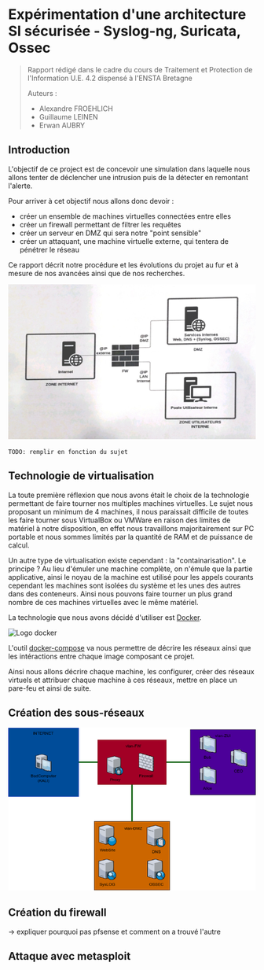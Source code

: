 # Expérimentation d'une architecture SI sécurisée - Syslog-ng, Suricata, Ossec

> Rapport rédigé dans le cadre du cours de Traitement et Protection de l'Information
> U.E. 4.2 dispensé à l'ENSTA Bretagne
>
> Auteurs :
>
> -   Alexandre FROEHLICH
> -   Guillaume LEINEN
> -   Erwan AUBRY

## Introduction

L'objectif de ce project est de concevoir une simulation dans laquelle nous allons tenter de déclencher une intrusion puis de la détecter en remontant l'alerte.

Pour arriver à cet objectif nous allons donc devoir :

-   créer un ensemble de machines virtuelles connectées entre elles
-   créer un firewall permettant de filtrer les requêtes
-   créer un serveur en DMZ qui sera notre "point sensible"
-   créer un attaquant, une machine virtuelle externe, qui tentera de pénétrer le réseau

Ce rapport décrit notre procédure et les évolutions du projet au fur et à mesure de nos avancées ainsi que de nos recherches.

![Schéma initial](imgs/schema_initial.jpg)

```
TODO: remplir en fonction du sujet
```

## Technologie de virtualisation

La toute première réflexion que nous avons était le choix de la technologie permettant de faire tourner nos multiples machines virtuelles. Le sujet nous proposant un minimum de 4 machines, il nous paraissait difficile de toutes les faire tourner sous VirtualBox ou VMWare en raison des limites de matériel à notre disposition, en effet nous travaillons majoritairement sur PC portable et nous sommes limités par la quantité de RAM et de puissance de calcul.

Un autre type de virtualisation existe cependant : la "containarisation". Le principe ? Au lieu d'émuler une machine complète, on n'émule que la partie applicative, ainsi le noyau de la machine est utilisé pour les appels courants cependant les machines sont isolées du système et les unes des autres dans des conteneurs. Ainsi nous pouvons faire tourner un plus grand nombre de ces machines virtuelles avec le même matériel.

La technologie que nous avons décidé d'utiliser est [Docker](https://www.docker.com/).

![Logo docker](https://upload.wikimedia.org/wikipedia/commons/thumb/4/4e/Docker_%28container_engine%29_logo.svg/1280px-Docker_%28container_engine%29_logo.svg.png)

L'outil [docker-compose](https://docs.docker.com/compose/) va nous permettre de décrire les réseaux ainsi que les intéractions entre chaque image composant ce projet.

Ainsi nous allons décrire chaque machine, les configurer, créer des réseaux virtuels et attribuer chaque machine à ces réseaux, mettre en place un pare-feu et ainsi de suite.

## Création des sous-réseaux

![Nouveau réseau obtenu](imgs/network.drawio.png)

## Création du firewall

-> expliquer pourquoi pas pfsense et comment on a trouvé l'autre

## Attaque avec metasploit
